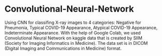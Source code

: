 # Convolutional-Neural-Network
Using CNN for classifing X-ray images to 4 categories: Negative for Pneumonia, Typical COVID-19 Appearance, Atypical COVID-19 Appearance, Indeterminate Appearance.
With the help of Google Colab, we used Convolutional Neural Network on kaggle data that is created by SIIM (Society for Imaging Informatics in Medicine). The data set is in DICOM (Digital Imaging and Communications in Medicine) format.
